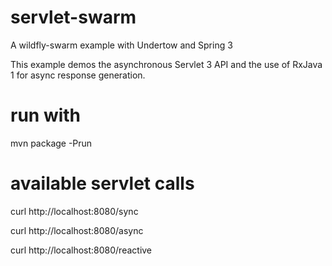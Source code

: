 # servlet-swarm
A wildfly-swarm example with Undertow and Spring 3

This example demos the asynchronous Servlet 3 API and the use of RxJava 1 for async response generation.

# run with
mvn package -Prun

# available servlet calls
curl http://localhost:8080/sync

curl http://localhost:8080/async

curl http://localhost:8080/reactive
